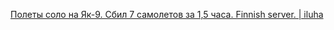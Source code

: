 [Полеты соло на Як-9. Сбил 7 самолетов за 1,5 часа. Finnish server. | iluha](https://www.youtube.com/watch?v=qdHLhchdNEU)
